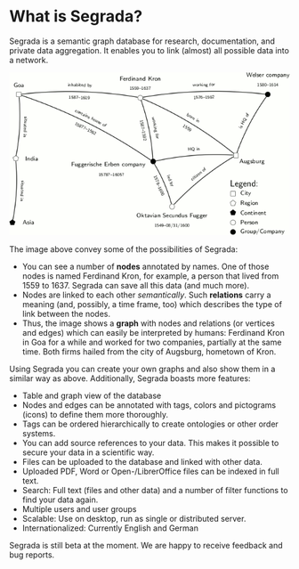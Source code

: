 # What is Segrada?

Segrada is a semantic graph database for research, documentation, and private data aggregation. It enables you to
link (almost) all possible data into a network.

![Historical Semantic Network](SemanticNetwork.png "Historical Semantic Network")

The image above convey some of the possibilities of Segrada:

* You can see a number of **nodes** annotated by names. One of those nodes is named Ferdinand Kron, for example, a
  person that lived from 1559 to 1637. Segrada can save all this data (and much more).
* Nodes are linked to each other *semantically*. Such **relations** carry a meaning (and, possibly, a time frame, too)
  which describes the type of link between the nodes.
* Thus, the image shows a **graph** with nodes and relations (or vertices and edges) which can easily be interpreted
  by humans: Ferdinand Kron in Goa for a while and worked for two companies, partially at the same time. Both firms
  hailed from the city of Augsburg, hometown of Kron.

Using Segrada you can create your own graphs and also show them in a similar way as above. Additionally, Segrada boasts
more features:

* Table and graph view of the database
* Nodes and edges can be annotated with tags, colors and pictograms (icons) to define them more thoroughly.
* Tags can be ordered hierarchically to create ontologies or other order systems.
* You can add source references to your data. This makes it possible to secure your data in a scientific way.
* Files can be uploaded to the database and linked with other data.
* Uploaded PDF, Word or Open-/LibrerOffice files can be indexed in full text.
* Search: Full text (files and other data) and a number of filter functions to find your data again.
* Multiple users and user groups
* Scalable: Use on desktop, run as single or distributed server.
* Internationalized: Currently English and German

Segrada is still beta at the moment. We are happy to receive feedback and bug reports.
